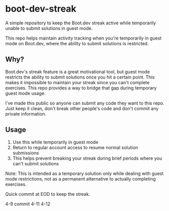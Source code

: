 # boot-dev-streak

A simple repository to keep the Boot.dev streak active while temporarily unable to submit solutions in guest mode.

This repo helps maintain activity tracking when you're temporarily in guest mode on Boot.dev, where the ability to submit solutions is restricted.

## Why?

Boot.dev's streak feature is a great motivational tool, but guest mode restricts the ability to submit solutions once you hit a certain point. This makes it impossible to maintain your streak since you can't complete exercises. This repo provides a way to bridge that gap during temporary guest mode usage.

I've made this public so anyone can submit any code they want to this repo. Just keep it clean, don't break other people's code and don't commit any private information.

## Usage

1. Use this while temporarily in guest mode
2. Return to regular account access to resume normal solution submissions
3. This helps prevent breaking your streak during brief periods where you can't submit solutions

Note: This is intended as a temporary solution only while dealing with guest mode restrictions, not as a permanent alternative to actually completing exercises.

Quick commit at EOD to keep the streak.

4-9 commit
4-11
4-12
